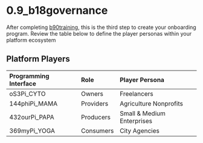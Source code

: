 # 0.9_b18governance

After completing [b90training](b90training.md), this is the third step to create your onboarding program. Review the table below to define the player personas within your platform ecosystem

## Platform Players
| Programming Interface | Role                 | Player Persona              |
|:----------------------|:---------------------|:----------------------------|
| oS3Pi_CYTO            | Owners               | Freelancers                 |
| 144phiPi_MAMA         | Providers            | Agriculture Nonprofits      |
| 432ourPi_PAPA         | Producers            | Small & Medium Enterprises  |
| 369myPi_YOGA          | Consumers            | City Agencies               |
